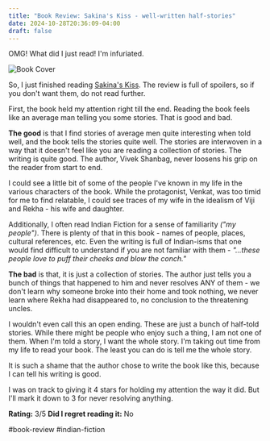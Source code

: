```yaml
---
title: "Book Review: Sakina's Kiss - well-written half-stories"
date: 2024-10-28T20:36:09-04:00
draft: false
---
```

OMG! What did I just read! I'm infuriated.

![Book Cover](https://images-na.ssl-images-amazon.com/images/S/compressed.photo.goodreads.com/books/1693827853i/198534114.jpg "Sakina's Kiss")

So, I just finished reading [Sakina's Kiss](https://www.goodreads.com/book/show/198534114-sakina-s-kiss). The review is full of spoilers, so if you don't want them, do not read further.

First, the book held my attention right till the end. Reading the book feels like an average man telling you some stories. That is good and bad.

**The good** is that I find stories of average men quite interesting when told well, and the book tells the stories quite well. The stories are interwoven in a way that it doesn't feel like you are reading a collection of stories. The writing is quite good. The author, Vivek Shanbag, never loosens his grip on the reader from start to end. 

I could see a little bit of some of the people I've known in my life in the various characters of the book. While the protagonist, Venkat, was too timid for me to find relatable, I could see traces of my wife in the idealism of Viji and Rekha - his wife and daughter.

Additionally, I often read Indian Fiction for a sense of familiarity *("my people")*. There is plenty of that in this book - names of people, places, cultural references, etc. Even the writing is full of Indian-isms that one would find difficult to understand if you are not familiar with them - *"...these people love to puff their cheeks and blow the conch."* 

**The bad** is that, it is just a collection of stories. The author just tells you a bunch of things that happened to him and never resolves ANY of them - we don't learn why someone broke into their home and took nothing, we never learn where Rekha had disappeared to, no conclusion to the threatening uncles.

I wouldn't even call this an open ending. These are just a bunch of half-told stories.
While there might be people who enjoy such a thing, I am not one of them. When I'm told a story, I want the whole story. I'm taking out time from my life to read your book. The least you can do is tell me the whole story.

It is such a shame that the author chose to write the book like this, because I can tell his writing is good.

I was on track to giving it 4 stars for holding my attention the way it did. But I'll mark it down to 3 for never resolving anything.

**Rating:** 3/5
**Did I regret reading it:** No

#book-review #indian-fiction
